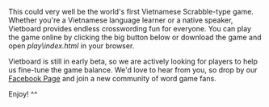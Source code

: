 This could very well be the world's first Vietnamese Scrabble-type game. Whether you're a Vietnamese language learner or a native speaker, Vietboard provides endless crosswording fun for everyone. You can play the game online by clicking the big button below or download the game and open *play\index.html* in your browser.

Vietboard is still in early beta, so we are actively looking for players to help us fine-tune the game balance. We'd love to hear from you, so drop by our [Facebook Page](https://fb.me/vietboardplay) and join a new community of word game fans.

Enjoy! ^^